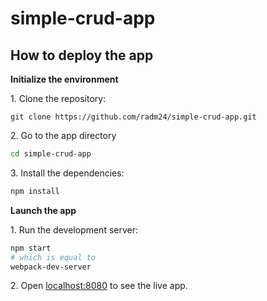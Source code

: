 # simple-crud-app

## How to deploy the app

**Initialize the environment**

1\. Clone the repository:

```
git clone https://github.com/radm24/simple-crud-app.git
```

2\. Go to the app directory

```bash
cd simple-crud-app
```

3\. Install the dependencies:

```bash
npm install
```

**Launch the app**

1\. Run the development server:

```bash
npm start
# which is equal to
webpack-dev-server
```

2\. Open [localhost:8080](http://localhost:8080) to see the live app.
